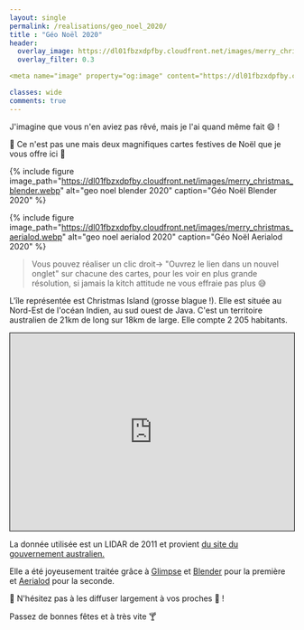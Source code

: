 ```yaml
---
layout: single
permalink: /realisations/geo_noel_2020/  
title : "Géo Noël 2020"   
header:
  overlay_image: https://dl01fbzxdpfby.cloudfront.net/images/merry_christmas_aerialod.webp
  overlay_filter: 0.3

<meta name="image" property="og:image" content="https://dl01fbzxdpfby.cloudfront.net/images/merry_christmas_aerialod.webp">

classes: wide
comments: true
---
```


J'imagine que vous n'en aviez pas rêvé, mais je l'ai quand même fait :smile: !

:gift: Ce n'est pas une mais deux magnifiques cartes festives de Noël que je vous offre ici :gift:

{% include figure image_path="https://dl01fbzxdpfby.cloudfront.net/images/merry_christmas_blender.webp" alt="geo noel blender 2020" caption="Géo Noël Blender 2020" %}

{% include figure image_path="https://dl01fbzxdpfby.cloudfront.net/images/merry_christmas_aerialod.webp" alt="geo noel aerialod 2020" caption="Géo Noël Aerialod 2020" %}

>Vous pouvez réaliser un clic droit-> "Ouvrez le lien dans un nouvel onglet" sur chacune des cartes, pour les voir en plus grande résolution, si jamais la kitch attitude ne vous effraie pas plus :sweat_smile:

L'île représentée est Christmas Island (grosse blague !). Elle est située au Nord-Est de l'océan Indien, au sud ouest de Java. C'est un territoire australien de 21km de long sur 18km de large. Elle compte 2 205 habitants.

<iframe width="100%" height="350" frameborder="0" scrolling="no" marginheight="0" marginwidth="0" src="https://www.openstreetmap.org/export/embed.html?bbox=105.41416168212892%2C-10.645762120380684%2C105.86734771728516%2C-10.33721158817108&amp;layer=mapnik" style="border: 1px solid black"></iframe>

La donnée utilisée est un LIDAR de 2011 et provient [du site du gouvernement australien.](https://catalogue.data.wa.gov.au/dataset/christmas-island-dem-2011)

Elle a été joyeusement traitée grâce à [Glimpse](https://glimpse-editor.github.io/) et [Blender](https://www.blender.org/) pour la première et [Aerialod](http://ephtracy.github.io/index.html?page=aerialod) pour la seconde.

:santa: N'hésitez pas à les diffuser largement à vos proches :santa: !

Passez de bonnes fêtes et à très vite :cocktail:

